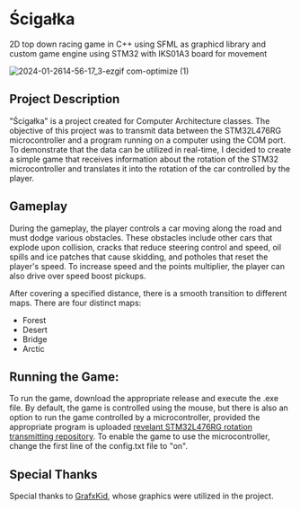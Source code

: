 # Ścigałka
2D top down racing game in C++ using SFML as graphicd library and custom game engine using STM32 with IKS01A3 board for movement

![2024-01-2614-56-17_3-ezgif com-optimize (1)](https://github.com/Triadziuch/2D-racing-game/assets/75269577/62b50f53-b02f-4681-95a5-03b2a7b77fee)

## Project Description
"Ścigałka" is a project created for Computer Architecture classes. The objective of this project was to transmit data between the STM32L476RG microcontroller and a program running on a computer using the COM port. To demonstrate that the data can be utilized in real-time, I decided to create a simple game that receives information about the rotation of the STM32 microcontroller and translates it into the rotation of the car controlled by the player.

## Gameplay
During the gameplay, the player controls a car moving along the road and must dodge various obstacles. These obstacles include other cars that explode upon collision, cracks that reduce steering control and speed, oil spills and ice patches that cause skidding, and potholes that reset the player's speed. To increase speed and the points multiplier, the player can also drive over speed boost pickups.

After covering a specified distance, there is a smooth transition to different maps. There are four distinct maps:
* Forest
* Desert
* Bridge
* Arctic

## Running the Game:
To run the game, download the appropriate release and execute the .exe file. By default, the game is controlled using the mouse, but there is also an option to run the game controlled by a microcontroller, provided the appropriate program is uploaded [revelant STM32L476RG rotation transmitting repository](https://github.com/Triadziuch/Scigalka-STM32). To enable the game to use the microcontroller, change the first line of the config.txt file to "on".

## Special Thanks
Special thanks to [GrafxKid](https://grafxkid.carrd.co/), whose graphics were utilized in the project.
